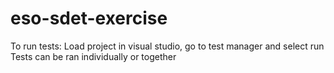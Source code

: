 # eso-sdet-exercise

To run tests:
Load project in visual studio, go to test manager and select run
Tests can be ran individually or together
